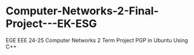 # Computer-Networks-2-Final-Project---EK-ESG
EGE EEE 24-25 Computer Networks 2 Term Project PGP in Ubuntu Using C++
